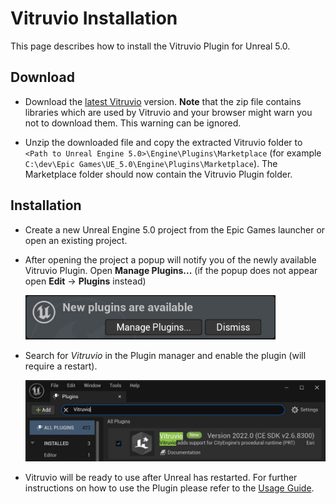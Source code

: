 # Vitruvio Installation

This page describes how to install the Vitruvio Plugin for Unreal 5.0.

## Download

* Download the [latest Vitruvio](https://github.com/Esri/vitruvio/releases/latest) version. **Note** that the zip file contains libraries which are used by Vitruvio and your browser might warn you not to download them. This warning can be ignored.

* Unzip the downloaded file and copy the extracted Vitruvio folder to `<Path to Unreal Engine 5.0>\Engine\Plugins\Marketplace`  (for example `C:\dev\Epic Games\UE_5.0\Engine\Plugins\Marketplace`). The Marketplace folder should now contain the Vitruvio Plugin folder.

## Installation

* Create a new Unreal Engine 5.0 project from the Epic Games launcher or open an existing project.

* After opening the project a popup will notify you of the newly available Vitruvio Plugin. Open **Manage Plugins...** (if the popup does not appear open **Edit** &rarr; **Plugins** instead)
  
  <img src="img/new_plugins.jpg" width="400">

* Search for *Vitruvio* in the Plugin manager and enable the plugin (will require a restart).
  
  <img src="img/enable_vitruvio.jpg" width="600">

* Vitruvio will be ready to use after Unreal has restarted. For further instructions on how to use the Plugin please refer to the [Usage Guide](usage.md).
